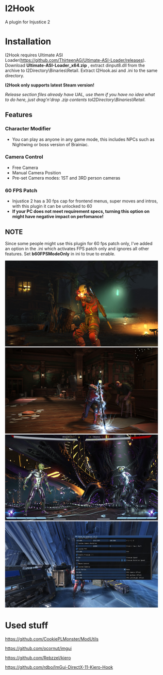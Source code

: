 # I2Hook
A plugin for Injustice 2


# Installation
I2Hook requires Ultimate ASI Loader(https://github.com/ThirteenAG/Ultimate-ASI-Loader/releases). Download **Ultimate-ASI-Loader_x64.zip**
, extract dinput8.dll from the archive to I2Directory\Binaries\Retail. Extract I2Hook.asi and .ini to the same directory.

**I2Hook only supports latest Steam version!**

*Release section files already have UAL, use them if you have no idea what to do here, just drag'n'drop .zip contents toI2Directory\Binaries\Retail.*


## Features

### Character Modifier
 - You can play as anyone in any game mode, this includes NPCs such as Nightwing or boss version 
   of Brainiac.
 
### Camera Control
 - Free Camera
 - Manual Camera Position
 - Pre-set Camera modes: 1ST and 3RD person cameras

### 60 FPS Patch
 - Injustice 2 has a 30 fps cap for frontend menus, super moves and intros, with this plugin it can be unlocked to 60
 - **If your PC does not meet requirement specs, turning this option on might have negative impact on perfomance!**

## NOTE

Since some people might use this plugin for 60 fps patch only, I've added an option in the .ini which activates FPS patch only and ignores all other features. Set **b60FPSModeOnly** in ini to true to enable.

![Preview](https://raw.githubusercontent.com/ermaccer/ermaccer.github.io/gh-pages/assets/mods/dcf2/i2hook/1.jpg)
![Preview](https://raw.githubusercontent.com/ermaccer/ermaccer.github.io/gh-pages/assets/mods/dcf2/i2hook/2.jpg)
![Preview](https://raw.githubusercontent.com/ermaccer/ermaccer.github.io/gh-pages/assets/mods/dcf2/i2hook/3.jpg)
![Preview](https://raw.githubusercontent.com/ermaccer/ermaccer.github.io/gh-pages/assets/mods/dcf2/i2hook/4.jpg)

# Used stuff

https://github.com/CookiePLMonster/ModUtils

https://github.com/ocornut/imgui

https://github.com/Rebzzel/kiero

https://github.com/rdbo/ImGui-DirectX-11-Kiero-Hook
